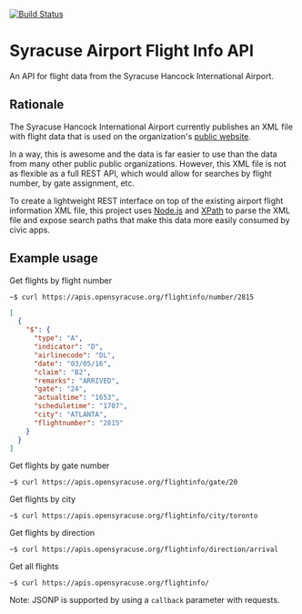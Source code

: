[![Build Status](https://travis-ci.org/UpstateData/syracuse-airport-api.svg?branch=master)](https://travis-ci.org/UpstateData/syracuse-airport-api)

# Syracuse Airport Flight Info API

An API for flight data from the Syracuse Hancock International Airport.

## Rationale

The Syracuse Hancock International Airport currently publishes an XML file with flight data that is used on the organization's [public website](http://www.syrairport.org/).

In a way, this is awesome and the data is far easier to use than the data from many other public public organizations. However, this XML file is not as flexible as a full REST API, which would allow for searches by flight number, by gate assignment, etc.

To create a lightweight REST interface on top of the existing airport flight information XML file, this project uses [Node.js](https://nodejs.org/en/) and [XPath](https://www.npmjs.com/package/xml2js-xpath) to parse the XML file and expose search paths that make this data more easily consumed by civic apps.

## Example usage

Get flights by flight number

```curl
~$ curl https://apis.opensyracuse.org/flightinfo/number/2815
```

```json
[
  {
    "$": {
      "type": "A",
      "indicator": "D",
      "airlinecode": "DL",
      "date": "03/05/16",
      "claim": "B2",
      "remarks": "ARRIVED",
      "gate": "24",
      "actualtime": "1653",
      "scheduletime": "1707",
      "city": "ATLANTA",
      "flightnumber": "2815"
    }
  }
]
```

Get flights by gate number

```curl
~$ curl https://apis.opensyracuse.org/flightinfo/gate/20
```

Get flights by city

```curl
~$ curl https://apis.opensyracuse.org/flightinfo/city/toronto
```

Get flights by direction

```curl
~$ curl https://apis.opensyracuse.org/flightinfo/direction/arrival
```
Get all flights

```curl
~$ curl https://apis.opensyracuse.org/flightinfo/
```

Note: JSONP is supported by using a ```callback``` parameter with requests.
